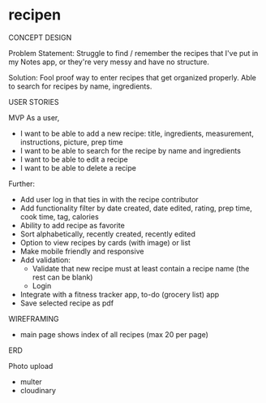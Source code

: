 # recipen

CONCEPT DESIGN

Problem Statement: 
Struggle to find / remember the recipes that I've put in my Notes app, or they're very messy and have no structure. 

Solution: 
Fool proof way to enter recipes that get organized properly. 
Able to search for recipes by name, ingredients. 


USER STORIES

MVP
As a user,
- I want to be able to add a new recipe: title, ingredients, measurement, instructions, picture, prep time 
- I want to be able to search for the recipe by name and ingredients 
- I want to be able to edit a recipe 
- I want to be able to delete a recipe 

Further:
- Add user log in that ties in with the recipe contributor
- Add functionality filter by date created, date edited, rating, prep time, cook time, tag, calories
- Ability to add recipe as favorite
- Sort alphabetically, recently created, recently edited 
- Option to view recipes by cards (with image) or list
- Make mobile friendly and responsive 
- Add validation:
  - Validate that new recipe must at least contain a recipe name (the rest can be blank)
  - Login
- Integrate with a fitness tracker app, to-do (grocery list) app
- Save selected recipe as pdf 


WIREFRAMING
- main page shows index of all recipes (max 20 per page)

ERD

Photo upload
- multer
- cloudinary